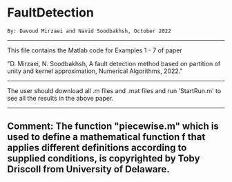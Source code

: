 # FaultDetection

    By: Davoud Mirzaei and Navid Soodbakhsh, October 2022

------------

This file contains the Matlab code for Examples 1 - 7  of paper
 
"D. Mirzaei, N. Soodbakhsh, A fault detection method based on partition of unity and kernel approximation, Numerical Algorithms, 2022."

------------

The user should download all .m files and .mat files and run 'StartRun.m' to see all the results in the above paper. 

------------
Comment: The function "piecewise.m" which is used to define a mathematical function f that applies different definitions according to supplied
conditions, is copyrighted by Toby Driscoll from University of Delaware. 
------------
